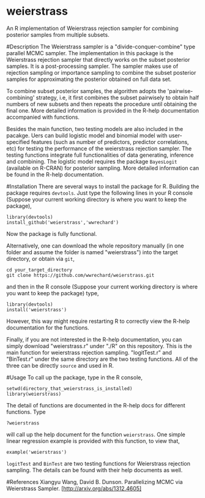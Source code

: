 weierstrass
===========

An R implementation of Weierstrass rejection sampler for combining posterior samples from multiple subsets.

#Description
The Weierstrass sampler is a "divide-conquer-combine" type parallel MCMC sampler. The implementation in this package is the Weierstrass rejection sampler that directly works on the subset posterior samples. It is a post-processing sampler. The sampler makes use of rejection sampling or importance sampling to combine the subset posterior samples for approximating the posterior obtained on full data set.

To combine subset posterior samples, the algorithm adopts the 'pairwise-combining' strategy, i.e, it first combines the subset pairwisely to obtain half numbers of new subsets and then repeats the procedure until obtaining the final one. More detailed information is provided in the R-help documentation accompanied with functions.

Besides the main function, two testing models are also included in the pacakge. Uers can build logistic model and binomial model with user-specified features (such as number of predictors, predictor correlations, etc) for testing the performance of the weierstrass rejection sampler. The testing functions integrate full functionalities of data generating, inference and combining. The logistic model requires the package `BayesLogit` (available on R-CRAN) for posterior sampling. More detailed information can be found in the R-help documentation.

#Installation
There are several ways to install the package for R. Building the package requires `devtools`. Just type the following lines in your R console (Suppose your current working directory is where you want to keep the package),
```
library(devtools)
install_github('weierstrass','wwrechard')
```
Now the package is fully functional.

Alternatively, one can download the whole repository manually (in one folder and assume the folder is named "weierstrass") into the target directory, or obtain via `git`,
```
cd your_target_directory
git clone https://github.com/wwrechard/weierstrass.git
```
and then in the R console (Suppose your current working directory is where you want to keep the package) type,
```
library(devtools)
install('weierstrass')
```
However, this way might require restarting R to correctly view the R-help documentation for the functions.

Finally, if you are not interested in the R-help documentation, you can simply download "weierstrass.r" under "./R" on this repository. This is the main function for weierstrass rejection sampling. "logitTest.r" and "BinTest.r" under the same directory are the two testing functions. All of the three can be directly `source` and used in R.

#Usage
To call up the package, type in the R console,
```
setwd(directory_that_weierstrass_is_installed)
library(weierstrass)
```
The detail of functions are documented in the R-help docs for different functions. Type
```
?weierstrass
```
will call up the help document for the function `weierstrass`. One simple linear regression example is provided with this function, to view that,
```
example('weierstrass')
```
`logitTest` and `BinTest` are two testing functions for Weierstrass rejection sampling. The details can be found with their help documents as well.

#References
Xiangyu Wang, David B. Dunson. Parallelizing MCMC via Weierstrass Sampler. [http://arxiv.org/abs/1312.4605]
